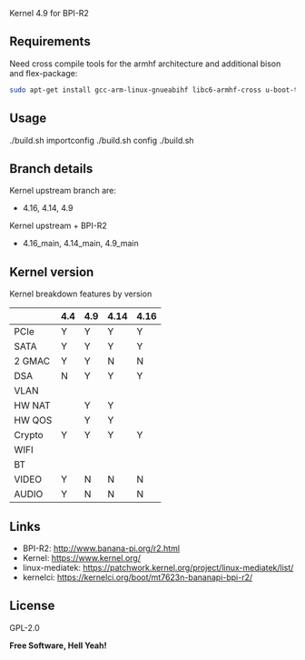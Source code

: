 
Kernel 4.9 for BPI-R2

## Requirements

Need cross compile tools for the armhf architecture and additional bison and flex-package:
```sh
sudo apt-get install gcc-arm-linux-gnueabihf libc6-armhf-cross u-boot-tools bc make gcc libc6-dev libncurses5-dev libssl-dev bison flex
```

## Usage

  ./build.sh importconfig
  ./build.sh config
  ./build.sh

## Branch details

Kernel upstream branch are:
 * 4.16, 4.14, 4.9

Kernel upstream + BPI-R2
* 4.16_main, 4.14_main, 4.9_main

## Kernel version

Kernel breakdown features by version

|          | 4.4 | 4.9 | 4.14 | 4.16|
|----------| --- | --- | --- | ---|
| PCIe     | Y   | Y | Y | Y | Y |
| SATA     | Y   | Y | Y | Y | Y |
| 2 GMAC   | Y   | Y | N | N | N |
| DSA      | N   | Y | Y | Y | Y |
| VLAN     |     |   |   |   |   |
| HW NAT   |     | Y | Y |   |   |
| HW QOS   |     | Y | Y |   |   |
| Crypto   | Y   | Y | Y | Y | Y |
| WIFI     |     |   |   |   |   |
| BT       |     |   |   |   |   |
| VIDEO    | Y   | N | N | N | N |
| AUDIO    | Y   | N | N | N | N |

## Links

* BPI-R2: http://www.banana-pi.org/r2.html
* Kernel: https://www.kernel.org/
* linux-mediatek: https://patchwork.kernel.org/project/linux-mediatek/list/
* kernelci: https://kernelci.org/boot/mt7623n-bananapi-bpi-r2/

License
----

GPL-2.0

**Free Software, Hell Yeah!**

